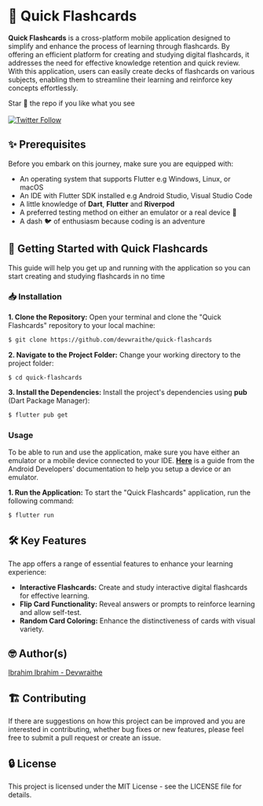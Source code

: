# 📑 Quick Flashcards

**Quick Flashcards** is a cross-platform mobile application designed to simplify and enhance the process of learning through flashcards. By offering an efficient platform for creating and studying digital flashcards, it addresses the need for effective knowledge retention and quick review. With this application, users can easily create decks of flashcards on various subjects, enabling them to streamline their learning and reinforce key concepts effortlessly.

Star :star2: the repo if you like what you see
<br/><br/>
[![Twitter Follow](https://img.shields.io/twitter/follow/devwraithe.svg?style=social)](https://twitter.com/devwraithe)

## ✨ Prerequisites

Before you embark on this journey, make sure you are equipped with:

- An operating system that supports Flutter e.g Windows, Linux, or macOS
- An IDE with Flutter SDK installed e.g Android Studio, Visual Studio Code
- A little knowledge of **Dart**, **Flutter** and **Riverpod**
- A preferred testing method on either an emulator or a real device 📱 
- A dash 🐦 of enthusiasm because coding is an adventure

## 🚀 Getting Started with Quick Flashcards

This guide will help you get up and running with the application so you can start creating and studying flashcards in no time

### 📥 Installation

**1. Clone the Repository:** Open your terminal and clone the "Quick Flashcards" repository to your local machine:

```sh
$ git clone https://github.com/devwraithe/quick-flashcards
```

**2. Navigate to the Project Folder:** Change your working directory to the project folder:

```
$ cd quick-flashcards
```

**3. Install the Dependencies:** Install the project's dependencies using **pub** (Dart Package Manager):

```sh
$ flutter pub get
```

### Usage

To be able to run and use the application, make sure you have either an emulator or a mobile device connected to your IDE. **[Here](https://developer.android.com/design-for-safety/privacy-sandbox/download#:~:text=Set%20up%20an%20Android%20device%20emulator%20image,-To%20set%20up&text=In%20Android%20Studio%2C%20go%20to,it%20isn't%20already%20installed.)** is a guide from the Android Developers' documentation to help you setup a device or an emulator.

**1. Run the Application:** To start the "Quick Flashcards" application, run the following command:

```sh
$ flutter run
```

## 🛠️ Key Features

The app offers a range of essential features to enhance your learning experience:

- **Interactive Flashcards:** Create and study interactive digital flashcards for effective learning.
- **Flip Card Functionality:** Reveal answers or prompts to reinforce learning and allow self-test.
- **Random Card Coloring:** Enhance the distinctiveness of cards with visual variety.

<!-- ## 📸 Screenshots
- Coming soon!

## ⏯️ Demo
- Coming soon! -->

## 🤓 Author(s)
[Ibrahim Ibrahim - Devwraithe](https://www.linkedin.com/in/ibrahimaibrahim)

## 🏗️ Contributing
If there are suggestions on how this project can be improved and you are interested in contributing, whether bug fixes or new features, please feel free to submit a pull request or create an issue.

## 🔒 License

This project is licensed under the MIT License - see the LICENSE file for details.
